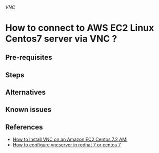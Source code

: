 ###### VNC
# How to connect to AWS EC2 Linux Centos7 server via VNC ? 



## Pre-requisites



## Steps 



## Alternatives


## Known issues 


## References 

* [How to Install VNC on an Amazon EC2 Centos 7.2 AMI](https://gist.github.com/mikaelMortensenADI/d820435eaee92f518e12f3d92e3a0ce4)
* [How to configure vncserver in redhat 7 or centos 7](https://www.youtube.com/watch?v=-3C4XDmF1fY)
